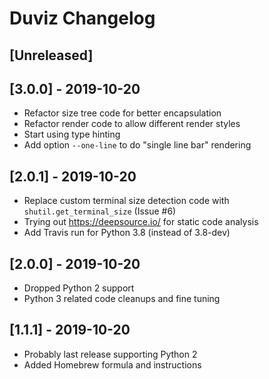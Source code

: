 
# Duviz Changelog


## [Unreleased]


## [3.0.0] - 2019-10-20

- Refactor size tree code for better encapsulation
- Refactor render code to allow different render styles
- Start using type hinting
- Add option `--one-line` to do "single line bar" rendering


## [2.0.1] - 2019-10-20

- Replace custom terminal size detection code with `shutil.get_terminal_size` (Issue #6)
- Trying out https://deepsource.io/ for static code analysis
- Add Travis run for Python 3.8 (instead of 3.8-dev)


## [2.0.0] - 2019-10-20

- Dropped Python 2 support
- Python 3 related code cleanups and fine tuning


## [1.1.1] - 2019-10-20

- Probably last release supporting Python 2
- Added Homebrew formula and instructions